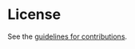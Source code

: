 # License

See the
[guidelines for contributions](https://github.com/eckelcu/draft-ietf-shmoo-hackathon/blob/main/CONTRIBUTING.md).

